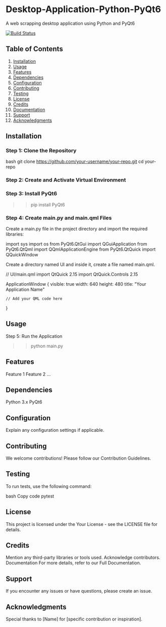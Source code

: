 # Desktop-Application-Python-PyQt6
A web scrapping desktop application using Python and PyQt6

[![Build Status](https://your-build-status-badge-url.com)](https://link-to-your-ci)

## Table of Contents

1. [Installation](#installation)
2. [Usage](#usage)
3. [Features](#features)
4. [Dependencies](#dependencies)
5. [Configuration](#configuration)
6. [Contributing](#contributing)
7. [Testing](#testing)
8. [License](#license)
9. [Credits](#credits)
10. [Documentation](#documentation)
11. [Support](#support)
12. [Acknowledgments](#acknowledgments)

## Installation

### Step 1: Clone the Repository

bash
git clone https://github.com/your-username/your-repo.git
cd your-repo

### Step 2: Create and Activate Virtual Environment
### Step 3: Install PyQt6
>> pip install PyQt6
### Step 4: Create main.py and main.qml Files
Create a main.py file in the project directory and import the required libraries:

import sys
import os
from PyQt6.QtGui import QGuiApplication
from PyQt6.QtQml import QQmlApplicationEngine
from PyQt6.QtQuick import QQuickWindow

Create a directory named UI and inside it, create a file named main.qml.

// UI/main.qml
import QtQuick 2.15
import QtQuick.Controls 2.15

ApplicationWindow {
    visible: true
    width: 640
    height: 480
    title: "Your Application Name"

    // Add your QML code here
}

## Usage
Step 5: Run the Application
>> python main.py

## Features
Feature 1
Feature 2
...
## Dependencies
Python 3.x
PyQt6
## Configuration
Explain any configuration settings if applicable.

## Contributing
We welcome contributions! Please follow our Contribution Guidelines.

## Testing
To run tests, use the following command:

bash
Copy code
pytest
## License
This project is licensed under the Your License - see the LICENSE file for details.

## Credits
Mention any third-party libraries or tools used.
Acknowledge contributors.
Documentation
For more details, refer to our Full Documentation.

## Support
If you encounter any issues or have questions, please create an issue.

## Acknowledgments
Special thanks to [Name] for [specific contribution or inspiration].
